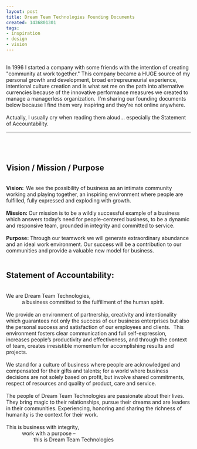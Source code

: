 ```yaml
---
layout: post
title: Dream Team Technologies Founding Documents
created: 1436801301
tags:
- inspiration
- design
- vision
---
```

<div>&nbsp;</div><div>In 1996 I started a company with some friends with the intention of creating "community at work together." This company became a HUGE source of my personal growth and development, broad entrepreuneurial experience, intentional culture creation and is what set me on the path into alternative currencies because of the innovative performance measures we created to manage a managerless organization. &nbsp;I'm sharing our founding documents below because I find them very inspiring and they're not online anywhere. &nbsp;</div><div>&nbsp;</div><div>Actually, I usually cry when reading them aloud... especially the Statement of Accountability.</div><div><!--break--></div><div><hr><h2>&nbsp;</h2><h2>Vision / Mission / Purpose</h2></div><div>&nbsp;</div><div><strong>Vision: &nbsp;</strong>We see the possibility of business as an intimate community working and playing together, an inspiring environment where people are fulfilled, fully expressed and exploding with growth.</div><div>&nbsp;</div><div><strong>Mission: </strong>Our mission is to be a wildly successful example of a business which answers today’s need for people-centered business, to be a dynamic and responsive team, grounded in integrity and committed to service.</div><div>&nbsp;</div><div><strong>Purpose: </strong>Through our teamwork we will generate extraordinary abundance and an ideal work environment. Our success will be a contribution to our communities and provide a valuable new model for business.</div><div>&nbsp;</div><h2>Statement of Accountability:</h2><div>&nbsp;</div><div>We are Dream Team Technologies,</div><div>&nbsp; &nbsp; &nbsp; &nbsp; &nbsp; <span class="Apple-tab-span" style="white-space:pre"> </span>a business committed to the fulfillment of the human spirit.</div><div>&nbsp;</div><div>We provide an environment of partnership, creativity and intentionality which guarantees not only the success of our business enterprises but also the personal success and satisfaction of our employees and clients. &nbsp;This environment fosters clear communication and full self-expression, increases people’s productivity and effectiveness, and through the context of team, creates irresistible momentum for accomplishing results and projects.</div><div>&nbsp;</div><div>We stand for a culture of business where people are acknowledged and compensated for their gifts and talents; for a world where business decisions are not solely based on profit, but involve shared commitments, respect of resources and quality of product, care and service.</div><div>&nbsp;</div><div>The people of Dream Team Technologies are passionate about their lives. They bring magic to their relationships, pursue their dreams and are leaders in their communities. Experiencing, honoring and sharing the richness of humanity is the context for their work.</div><div>&nbsp;</div><div>This is business with integrity,</div><div>&nbsp; &nbsp; &nbsp; &nbsp; &nbsp; &nbsp;work with a purpose –</div><div>&nbsp; &nbsp; &nbsp; &nbsp; &nbsp; &nbsp; &nbsp; &nbsp; &nbsp;&nbsp;<span class="Apple-tab-span" style="white-space:pre"> </span>this is Dream Team Technologies</div>
